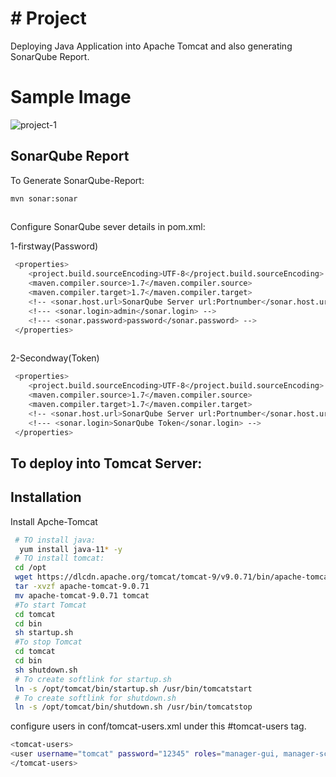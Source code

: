 # # Project
Deploying Java Application into Apache Tomcat and also generating SonarQube Report.
# Sample Image

![project-1](https://user-images.githubusercontent.com/111736742/216734526-96c87bbb-2c9a-46f9-915a-7d8280538751.jpeg)

## SonarQube Report

To Generate SonarQube-Report: 
```bash
mvn sonar:sonar
  
```
 Configure SonarQube sever details in pom.xml:

 1-firstway(Password) 
```bash
 <properties>
    <project.build.sourceEncoding>UTF-8</project.build.sourceEncoding>
    <maven.compiler.source>1.7</maven.compiler.source>
    <maven.compiler.target>1.7</maven.compiler.target>
    <!-- <sonar.host.url>SonarQube Server url:Portnumber</sonar.host.url> -->
    <!--- <sonar.login>admin</sonar.login> -->
    <!--- <sonar.password>password</sonar.password> -->
 </properties>
  
```
2-Secondway(Token)
```bash
 <properties>
    <project.build.sourceEncoding>UTF-8</project.build.sourceEncoding>
    <maven.compiler.source>1.7</maven.compiler.source>
    <maven.compiler.target>1.7</maven.compiler.target>
    <!-- <sonar.host.url>SonarQube Server url:Portnumber</sonar.host.url> -->
    <!--- <sonar.login>SonarQube Token</sonar.login> -->  
 </properties>   
```
## To deploy into Tomcat Server:

## Installation

Install Apche-Tomcat

```bash
 # TO install java:
  yum install java-11* -y
 # TO install tomcat:
 cd /opt
 wget https://dlcdn.apache.org/tomcat/tomcat-9/v9.0.71/bin/apache-tomcat-9.0.71.tar.gz
 tar -xvzf apache-tomcat-9.0.71
 mv apache-tomcat-9.0.71 tomcat
 #To start Tomcat
 cd tomcat
 cd bin
 sh startup.sh
 #To stop Tomcat
 cd tomcat
 cd bin
 sh shutdown.sh
 # To create softlink for startup.sh
 ln -s /opt/tomcat/bin/startup.sh /usr/bin/tomcatstart
 # To create softlink for shutdown.sh
 ln -s /opt/tomcat/bin/shutdown.sh /usr/bin/tomcatstop
```
configure users in  conf/tomcat-users.xml
   under this #tomcat-users tag. 
```bash
<tomcat-users>
<user username="tomcat" password="12345" roles="manager-gui, manager-script, manager-jmx, manager-status"/>
</tomcat-users>
```
